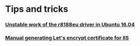 # Tips and tricks
### [Unstable work of the r8188eu driver in Ubuntu 16.04](./rtl8188eu.md)
### [Manual generating Let's encrypt certificate for IIS](./letsencrypt-iis.md)
